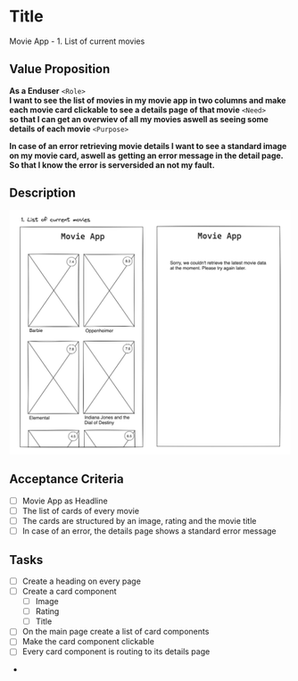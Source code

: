 # Title

Movie App - 1. List of current movies

## Value Proposition

**As a Enduser** `<Role>` <br>
**I want to see the list of movies in my movie app in two columns and make each movie card clickable to see a details page of that movie** `<Need>` <br>
**so that I can get an overwiev of all my movies aswell as seeing some details of each movie** `<Purpose>` <br>

**In case of an error retrieving movie details I want to see a standard image on my movie card, aswell as**
**getting an error message in the detail page. So that I know the error is serversided an not my fault.**

## Description

![wireframe](./assets/scribble-movie-list.png)

## Acceptance Criteria

- [ ] Movie App as Headline
- [ ] The list of cards of every movie
- [ ] The cards are structured by an image, rating and the movie title
- [ ] In case of an error, the details page shows a standard error message

## Tasks

- [ ] Create a heading on every page
- [ ] Create a card component
  - [ ] Image
  - [ ] Rating
  - [ ] Title
- [ ] On the main page create a list of card components
- [ ] Make the card component clickable
- [ ] Every card component is routing to its details page
-

